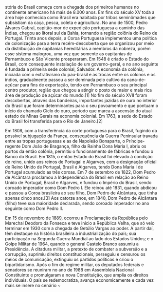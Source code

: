 stória do Brasil começa com a chegada dos primeiros humanos no continente americano há mais de 8.000 anos. Em fins do século XV toda a área hoje conhecida como Brasil era habitada por tribos seminômades que subsistiam da caça, pesca, coleta e agricultura. No ano de 1500, Pedro Álvares Cabral, capitão-mor de expedição portuguesa a caminho das Índias, chegou ao litoral sul da Bahia, tornando a região colônia do Reino de Portugal. Trinta anos depois, a Coroa Portuguesa implementou uma política de colonização para a terra recém-descoberta que se organizou por meio da distribuição de capitanias hereditárias a membros da nobreza, porém esse sistema malogrou, uma vez que somente as capitanias de Pernambuco e São Vicente prosperaram. Em 1548 é criado o Estado do Brasil, com consequente instalação de um governo-geral, e no ano seguinte é fundada a primeira sede colonial, Salvador. A economia da colônia, iniciada com o extrativismo do pau-brasil e as trocas entre os colonos e os índios, gradualmente passou a ser dominada pelo cultivo da cana-de-açúcar para fins de exportação, tendo em Pernambuco o seu principal centro produtor, região que chegou a atingir o posto de maior e mais rica área de produção de açúcar do mundo.[1] No fim do século XVII foram descobertas, através das bandeiras, importantes jazidas de ouro no interior do Brasil que foram determinantes para o seu povoamento e que pontuam o início do chamado Ciclo do ouro, período que marca a ascensão do atual estado de Minas Gerais na economia colonial. Em 1763, a sede do Estado do Brasil foi transferida para o Rio de Janeiro.[2]

Em 1808, com a transferência da corte portuguesa para o Brasil, fugindo da possível subjugação da França, consequência da Guerra Peninsular travada entre as tropas portuguesas e as de Napoleão Bonaparte, o Príncipe-regente Dom João de Bragança, filho da Rainha Dona Maria I, abriu os portos da então colônia, permitiu o funcionamento de fábricas e fundou o Banco do Brasil. Em 1815, o então Estado do Brasil foi elevado à condição de reino, unido aos reinos de Portugal e Algarves, com a designação oficial de Reino Unido de Portugal, Brasil e Algarves, tendo Dona Maria I de Portugal acumulado as três coroas. Em 7 de setembro de 1822, Dom Pedro de Alcântara proclamou a Independência do Brasil em relação ao Reino Unido de Portugal, Brasil e Algarves, e fundou o Império do Brasil, sendo coroado imperador como Dom Pedro I. Ele reinou até 1831, quando abdicou e passou a Coroa brasileira ao seu filho, Dom Pedro de Alcântara, que tinha apenas cinco anos.[3] Aos catorze anos, em 1840, Dom Pedro de Alcântara (filho) teve sua maioridade declarada, sendo coroado imperador no ano seguinte como Dom Pedro II.

Em 15 de novembro de 1889, ocorreu a Proclamação da República pelo Marechal Deodoro da Fonseca e teve início a República Velha, que só veio terminar em 1930 com a chegada de Getúlio Vargas ao poder. A partir daí, têm destaque na história brasileira a industrialização do país; sua participação na Segunda Guerra Mundial ao lado dos Estados Unidos; e o Golpe Militar de 1964, quando o general Castelo Branco assumiu a Presidência. A ditadura militar, a pretexto de combater a subversão e a corrupção, suprimiu direitos constitucionais, perseguiu e censurou os meios de comunicação, extinguiu os partidos políticos e criou o bipartidarismo. Após o fim do regime militar, os deputados federais e senadores se reuniram no ano de 1988 em Assembleia Nacional Constituinte e promulgaram a nova Constituição, que amplia os direitos individuais. O país se redemocratiza, avança economicamente e cada vez mais se insere no cenário
~


